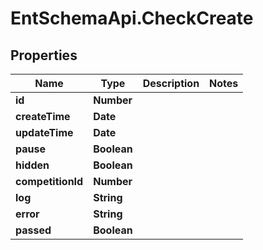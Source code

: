 # EntSchemaApi.CheckCreate

## Properties
Name | Type | Description | Notes
------------ | ------------- | ------------- | -------------
**id** | **Number** |  | 
**createTime** | **Date** |  | 
**updateTime** | **Date** |  | 
**pause** | **Boolean** |  | 
**hidden** | **Boolean** |  | 
**competitionId** | **Number** |  | 
**log** | **String** |  | 
**error** | **String** |  | 
**passed** | **Boolean** |  | 
